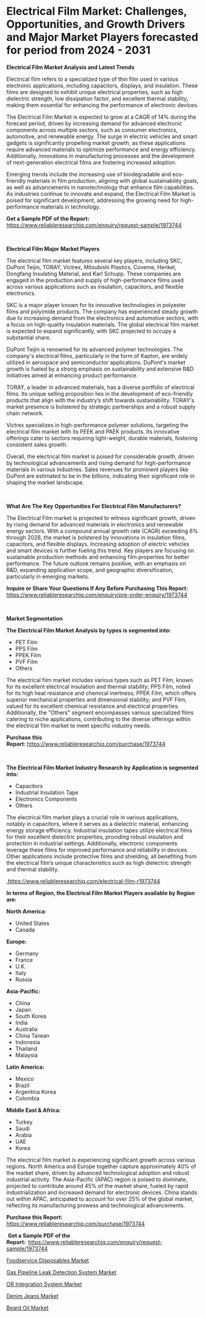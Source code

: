 <p><h1>Electrical Film Market: Challenges, Opportunities, and Growth Drivers and Major Market Players forecasted for period from 2024 - 2031</h1></p><p><strong>Electrical Film Market Analysis and Latest Trends</strong></p>
<p><p>Electrical film refers to a specialized type of thin film used in various electronic applications, including capacitors, displays, and insulation. These films are designed to exhibit unique electrical properties, such as high dielectric strength, low dissipation factor, and excellent thermal stability, making them essential for enhancing the performance of electronic devices.</p><p>The Electrical Film Market is expected to grow at a CAGR of 14% during the forecast period, driven by increasing demand for advanced electronic components across multiple sectors, such as consumer electronics, automotive, and renewable energy. The surge in electric vehicles and smart gadgets is significantly propelling market growth, as these applications require advanced materials to optimize performance and energy efficiency. Additionally, innovations in manufacturing processes and the development of next-generation electrical films are fostering increased adoption. </p><p>Emerging trends include the increasing use of biodegradable and eco-friendly materials in film production, aligning with global sustainability goals, as well as advancements in nanotechnology that enhance film capabilities. As industries continue to innovate and expand, the Electrical Film Market is poised for significant development, addressing the growing need for high-performance materials in technology.</p></p>
<p><strong>Get a Sample PDF of the Report:&nbsp;</strong> <a href="https://www.reliableresearchiq.com/enquiry/request-sample/1973744?utm_campaign=114&utm_medium=2&utm_source=Github&utm_content=ia&utm_term=14112024&utm_id=electrical-film">https://www.reliableresearchiq.com/enquiry/request-sample/1973744</a></p>
<p>&nbsp;</p>
<p><strong>Electrical Film Major Market Players</strong></p>
<p><p>The electrical film market features several key players, including SKC, DuPont Teijin, TORAY, Victrex, Mitsubishi Plastics, Coveme, Henkel, Dongfang Insulating Material, and Karl Schupp. These companies are engaged in the production and supply of high-performance films used across various applications such as insulation, capacitors, and flexible electronics.</p><p>SKC is a major player known for its innovative technologies in polyester films and polyimide products. The company has experienced steady growth due to increasing demand from the electronics and automotive sectors, with a focus on high-quality insulation materials. The global electrical film market is expected to expand significantly, with SKC projected to occupy a substantial share.</p><p>DuPont Teijin is renowned for its advanced polymer technologies. The company's electrical films, particularly in the form of Kapton, are widely utilized in aerospace and semiconductor applications. DuPont's market growth is fueled by a strong emphasis on sustainability and extensive R&D initiatives aimed at enhancing product performance.</p><p>TORAY, a leader in advanced materials, has a diverse portfolio of electrical films. Its unique selling proposition lies in the development of eco-friendly products that align with the industry’s shift towards sustainability. TORAY's market presence is bolstered by strategic partnerships and a robust supply chain network.</p><p>Victrex specializes in high-performance polymer solutions, targeting the electrical film market with its PEEK and PAEK products. Its innovative offerings cater to sectors requiring light-weight, durable materials, fostering consistent sales growth.</p><p>Overall, the electrical film market is poised for considerable growth, driven by technological advancements and rising demand for high-performance materials in various industries. Sales revenues for prominent players like DuPont are estimated to be in the billions, indicating their significant role in shaping the market landscape.</p></p>
<p>&nbsp;</p>
<p><strong>What Are The Key Opportunities For Electrical Film Manufacturers?</strong></p>
<p><p>The Electrical Film market is projected to witness significant growth, driven by rising demand for advanced materials in electronics and renewable energy sectors. With a compound annual growth rate (CAGR) exceeding 6% through 2028, the market is bolstered by innovations in insulation films, capacitors, and flexible displays. Increasing adoption of electric vehicles and smart devices is further fueling this trend. Key players are focusing on sustainable production methods and enhancing film properties for better performance. The future outlook remains positive, with an emphasis on R&D, expanding application scope, and geographic diversification, particularly in emerging markets.</p></p>
<p><strong>Inquire or Share Your Questions If Any Before Purchasing This Report:</strong> <a href="https://www.reliableresearchiq.com/enquiry/pre-order-enquiry/1973744?utm_campaign=114&utm_medium=2&utm_source=Github&utm_content=ia&utm_term=14112024&utm_id=electrical-film">https://www.reliableresearchiq.com/enquiry/pre-order-enquiry/1973744</a></p>
<p>&nbsp;</p>
<p><strong>Market Segmentation</strong></p>
<p><strong>The Electrical Film Market Analysis by types is segmented into:</strong></p>
<p><ul><li>PET Film</li><li>PPS Film</li><li>PPEK Film</li><li>PVF Film</li><li>Others</li></ul></p>
<p><p>The electrical film market includes various types such as PET Film, known for its excellent electrical insulation and thermal stability; PPS Film, noted for its high heat resistance and chemical inertness; PPEK Film, which offers superior mechanical properties and dimensional stability; and PVF Film, valued for its excellent chemical resistance and electrical properties. Additionally, the "Others" segment encompasses various specialized films catering to niche applications, contributing to the diverse offerings within the electrical film market to meet specific industry needs.</p></p>
<p><strong>Purchase this Report:&nbsp;</strong><a href="https://www.reliableresearchiq.com/purchase/1973744?utm_campaign=114&utm_medium=2&utm_source=Github&utm_content=ia&utm_term=14112024&utm_id=electrical-film">https://www.reliableresearchiq.com/purchase/1973744</a></p>
<p>&nbsp;</p>
<p><strong>The Electrical Film Market Industry Research by Application is segmented into:</strong></p>
<p><ul><li>Capacitors</li><li>Industrial Insulation Tape</li><li>Electronics Components</li><li>Others</li></ul></p>
<p><p>The electrical film market plays a crucial role in various applications, notably in capacitors, where it serves as a dielectric material, enhancing energy storage efficiency. Industrial insulation tapes utilize electrical films for their excellent dielectric properties, providing robust insulation and protection in industrial settings. Additionally, electronic components leverage these films for improved performance and reliability in devices. Other applications include protective films and shielding, all benefiting from the electrical film’s unique characteristics such as high dielectric strength and thermal stability.</p></p>
<p><a href="https://www.reliableresearchiq.com/electrical-film-r1973744?utm_campaign=114&utm_medium=2&utm_source=Github&utm_content=ia&utm_term=14112024&utm_id=electrical-film">&nbsp;https://www.reliableresearchiq.com/electrical-film-r1973744</a></p>
<p><strong>In terms of Region, the Electrical Film Market Players available by Region are:</strong></p>
<p>
    <p> <strong> North America: </strong>
        <ul>
            <li>United States</li>
            <li>Canada</li>
        </ul>
        </p> 
    <p> <strong> Europe: </strong>
        <ul>
            <li>Germany</li>
            <li>France</li>
            <li>U.K.</li>
            <li>Italy</li>
            <li>Russia</li>
        </ul>
        </p> 
    <p> <strong> Asia-Pacific: </strong>
        <ul>
            <li>China</li>
            <li>Japan</li>
            <li>South Korea</li>
            <li>India</li>
            <li>Australia</li>
            <li>China Taiwan</li>
            <li>Indonesia</li>
            <li>Thailand</li>
            <li>Malaysia</li>
        </ul>
        </p> 
    <p> <strong> Latin America: </strong>
        <ul>
            <li>Mexico</li>
            <li>Brazil</li>
            <li>Argentina Korea</li>
            <li>Colombia</li>
        </ul>
        </p> 
    <p> <strong> Middle East & Africa: </strong>
        <ul>
            <li>Turkey</li>
            <li>Saudi</li>
            <li>Arabia</li>
            <li>UAE</li>
            <li>Korea</li>
        </ul>
    </p>
    </p>
<p><p>The electrical film market is experiencing significant growth across various regions. North America and Europe together capture approximately 40% of the market share, driven by advanced technological adoption and robust industrial activity. The Asia-Pacific (APAC) region is poised to dominate, projected to contribute around 45% of the market share, fueled by rapid industrialization and increased demand for electronic devices. China stands out within APAC, anticipated to account for over 25% of the global market, reflecting its manufacturing prowess and technological advancements.</p></p>
<p><strong>Purchase this Report: </strong><a href="https://www.reliableresearchiq.com/purchase/1973744?utm_campaign=114&utm_medium=2&utm_source=Github&utm_content=ia&utm_term=14112024&utm_id=electrical-film">https://www.reliableresearchiq.com/purchase/1973744</a></p>
<p>&nbsp;<strong>Get a Sample PDF of the Report:&nbsp;&nbsp;</strong><a href="https://www.reliableresearchiq.com/enquiry/request-sample/1973744?utm_campaign=114&utm_medium=2&utm_source=Github&utm_content=ia&utm_term=14112024&utm_id=electrical-film">https://www.reliableresearchiq.com/enquiry/request-sample/1973744</a></p>
<p><strong></strong></p>
<p><p><a href="https://www.linkedin.com/pulse/global-foodservice-disposables-market-pulse-trends-growth-tfkhc?utm_campaign=114&utm_medium=2&utm_source=Github&utm_content=ia&utm_term=14112024&utm_id=electrical-film">Foodservice Disposables Market</a></p><p><a href="https://issuu.com/reportprime-2/docs/gas-pipeline-leak-detection-system-_fb0d29848f5f06?utm_campaign=114&utm_medium=2&utm_source=Github&utm_content=ia&utm_term=14112024&utm_id=electrical-film">Gas Pipeline Leak Detection System Market</a></p><p><a href="https://issuu.com/reportprime-2/docs/or-integration-system-market-size-2_b8234b3c3b9246?utm_campaign=114&utm_medium=2&utm_source=Github&utm_content=ia&utm_term=14112024&utm_id=electrical-film">OR Integration System Market</a></p><p><a href="https://www.linkedin.com/pulse/denim-jeans-market-size-share-growth-analysis-type-application-vadxc?utm_campaign=114&utm_medium=2&utm_source=Github&utm_content=ia&utm_term=14112024&utm_id=electrical-film">Denim Jeans Market</a></p><p><a href="https://www.linkedin.com/pulse/insights-beard-oil-market-players-size-geographical-regions-clxzc?utm_campaign=114&utm_medium=2&utm_source=Github&utm_content=ia&utm_term=14112024&utm_id=electrical-film">Beard Oil Market</a></p></p>